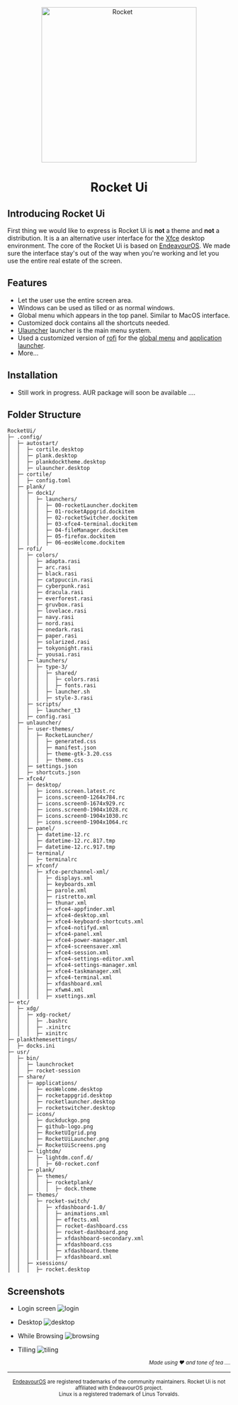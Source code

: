 <p align="center">
<img src="./images/logo.png" alt="Rocket" width="350" height="350">
</p>

<h1 align="center">Rocket Ui</h1>

## Introducing Rocket Ui
First thing we would like to express is Rocket Ui is **not** a theme and **not** a distribution. It is a an alternative user interface for the [Xfce](https://wiki.xfce.org/) desktop environment. The core of the Rocket Ui is based on [EndeavourOS](https://endeavouros.com/). We made sure the interface stay's out of the way when you're working and let you use the entire real estate of the screen.

## Features
- Let the user use the entire screen area.
- Windows can be used as tilled or as normal windows.
- Global menu which appears in the top panel. Similar to MacOS interface.
- Customized dock contains all the shortcuts needed.
- [Ulauncher](https://github.com/Ulauncher/Ulauncher) launcher is the main menu system.
- Used a customized version of [rofi](https://github.com/davatorium/rofi) for the [global menu](https://github.com/adi1090x/rofi-emoji) and [application launcher](https://github.com/adi1090x/rofi-emoji).
- More...

## Installation
- Still work in progress. AUR package will soon be available ....

## Folder Structure
```
RocketUi/
├─ .config/
│  ├─ autostart/
│  │  ├─ cortile.desktop
│  │  ├─ plank.desktop
│  │  ├─ plankdocktheme.desktop
│  │  ├─ ulauncher.desktop
│  ├─ cortile/
│  │  ├─ config.toml
│  ├─ plank/
│  │  ├─ dock1/
│  │  │  ├─ launchers/
│  │  │  │  ├─ 00-rocketLauncher.dockitem
│  │  │  │  ├─ 01-rocketAppgrid.dockitem
│  │  │  │  ├─ 02-rocketSwitcher.dockitem
│  │  │  │  ├─ 03-xfce4-terminal.dockitem
│  │  │  │  ├─ 04-fileManager.dockitem
│  │  │  │  ├─ 05-firefox.dockitem
│  │  │  │  ├─ 06-eosWelcome.dockitem
│  ├─ rofi/
│  │  ├─ colors/
│  │  │  ├─ adapta.rasi
│  │  │  ├─ arc.rasi
│  │  │  ├─ black.rasi
│  │  │  ├─ catppuccin.rasi
│  │  │  ├─ cyberpunk.rasi
│  │  │  ├─ dracula.rasi
│  │  │  ├─ everforest.rasi
│  │  │  ├─ gruvbox.rasi
│  │  │  ├─ lovelace.rasi
│  │  │  ├─ navy.rasi
│  │  │  ├─ nord.rasi
│  │  │  ├─ onedark.rasi
│  │  │  ├─ paper.rasi
│  │  │  ├─ solarized.rasi
│  │  │  ├─ tokyonight.rasi
│  │  │  ├─ yousai.rasi
│  │  ├─ launchers/
│  │  │  ├─ type-3/
│  │  │  │  ├─ shared/
│  │  │  │  │  ├─ colors.rasi
│  │  │  │  │  ├─ fonts.rasi
│  │  │  │  ├─ launcher.sh
│  │  │  │  ├─ style-3.rasi
│  │  ├─ scripts/
│  │  │  ├─ launcher_t3
│  │  ├─ config.rasi
│  ├─ unlauncher/
│  │  ├─ user-themes/
│  │  │  ├─ RocketLauncher/
│  │  │  │  ├─ generated.css
│  │  │  │  ├─ manifest.json
│  │  │  │  ├─ theme-gtk-3.20.css
│  │  │  │  ├─ theme.css
│  │  ├─ settings.json
│  │  ├─ shortcuts.json
│  ├─ xfce4/
│  │  ├─ desktop/
│  │  │  ├─ icons.screen.latest.rc
│  │  │  ├─ icons.screen0-1264x784.rc
│  │  │  ├─ icons.screen0-1674x929.rc
│  │  │  ├─ icons.screen0-1904x1028.rc
│  │  │  ├─ icons.screen0-1904x1030.rc
│  │  │  ├─ icons.screen0-1904x1064.rc
│  │  ├─ panel/
│  │  │  ├─ datetime-12.rc
│  │  │  ├─ datetime-12.rc.817.tmp
│  │  │  ├─ datetime-12.rc.917.tmp
│  │  ├─ terminal/
│  │  │  ├─ terminalrc
│  │  ├─ xfconf/
│  │  │  ├─ xfce-perchannel-xml/
│  │  │  │  ├─ displays.xml
│  │  │  │  ├─ keyboards.xml
│  │  │  │  ├─ parole.xml
│  │  │  │  ├─ ristretto.xml
│  │  │  │  ├─ thunar.xml
│  │  │  │  ├─ xfce4-appfinder.xml
│  │  │  │  ├─ xfce4-desktop.xml
│  │  │  │  ├─ xfce4-keyboard-shortcuts.xml
│  │  │  │  ├─ xfce4-notifyd.xml
│  │  │  │  ├─ xfce4-panel.xml
│  │  │  │  ├─ xfce4-power-manager.xml
│  │  │  │  ├─ xfce4-screensaver.xml
│  │  │  │  ├─ xfce4-session.xml
│  │  │  │  ├─ xfce4-settings-editor.xml
│  │  │  │  ├─ xfce4-settings-manager.xml
│  │  │  │  ├─ xfce4-taskmanager.xml
│  │  │  │  ├─ xfce4-terminal.xml
│  │  │  │  ├─ xfdashboard.xml
│  │  │  │  ├─ xfwm4.xml
│  │  │  │  ├─ xsettings.xml
├─ etc/
│  ├─ xdg/
│  │  ├─ xdg-rocket/
│  │  │  ├─ .bashrc
│  │  │  ├─ .xinitrc
│  │  │  ├─ xinitrc
├─ plankthemesettings/
│  ├─ docks.ini
├─ usr/
│  ├─ bin/
│  │  ├─ launchrocket
│  │  ├─ rocket-session
│  ├─ share/
│  │  ├─ applications/
│  │  │  ├─ eosWelcome.desktop
│  │  │  ├─ rocketappgrid.desktop
│  │  │  ├─ rocketlauncher.desktop
│  │  │  ├─ rocketswitcher.desktop
│  │  ├─ icons/
│  │  │  ├─ duckduckgo.png
│  │  │  ├─ github-logo.png
│  │  │  ├─ RocketUIgrid.png
│  │  │  ├─ RocketUiLauncher.png
│  │  │  ├─ RocketUiScreens.png
│  │  ├─ lightdm/
│  │  │  ├─ lightdm.conf.d/
│  │  │  │  ├─ 60-rocket.conf
│  │  ├─ plank/
│  │  │  ├─ themes/
│  │  │  │  ├─ rocketplank/
│  │  │  │  │  ├─ dock.theme
│  │  ├─ themes/
│  │  │  ├─ rocket-switch/
│  │  │  │  ├─ xfdashboard-1.0/
│  │  │  │  │  ├─ animations.xml
│  │  │  │  │  ├─ effects.xml
│  │  │  │  │  ├─ rocket-dashboard.css
│  │  │  │  │  ├─ rocket-dashboard.png
│  │  │  │  │  ├─ xfdashboard-secondary.xml
│  │  │  │  │  ├─ xfdashboard.css
│  │  │  │  │  ├─ xfdashboard.theme
│  │  │  │  │  ├─ xfdashboard.xml
│  │  ├─ xsessions/
│  │  │  ├─ rocket.desktop

```

## Screenshots
- Login screen
![login](./Screenshots/rocketLogin.png)

- Desktop
![desktop](Screenshots/rocketDesktop.png)

- While Browsing
![browsing](Screenshots/rocketBrowsing.png)

- Tilling
![tiling](Screenshots/rocketTile.png)

<p align="right"><i><sub>Made using ❤️ and tone of tea ....</sub></i></p>
<hr>
<p align="center">
<sub><a href="https://endeavouros.com/">EndeavourOS</a> are registered trademarks of the community maintainers. Rocket Ui is not affiliated with EndeavourOS project.<br></sub>
<sub>Linux is a registered trademark of Linus Torvalds.</sub>
</p>